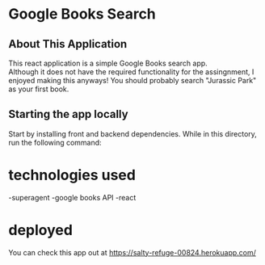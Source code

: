 # Google Books Search

## About This Application

This react application is a simple Google Books search app.  
Although it does not have the required functionality for the assingnment, I enjoyed making this anyways! You should probably search "Jurassic Park" as your first book.

## Starting the app locally

Start by installing front and backend dependencies. While in this directory, run the following command:


# technologies used 

-superagent
-google books API
-react

# deployed

You can check this app out at https://salty-refuge-00824.herokuapp.com/